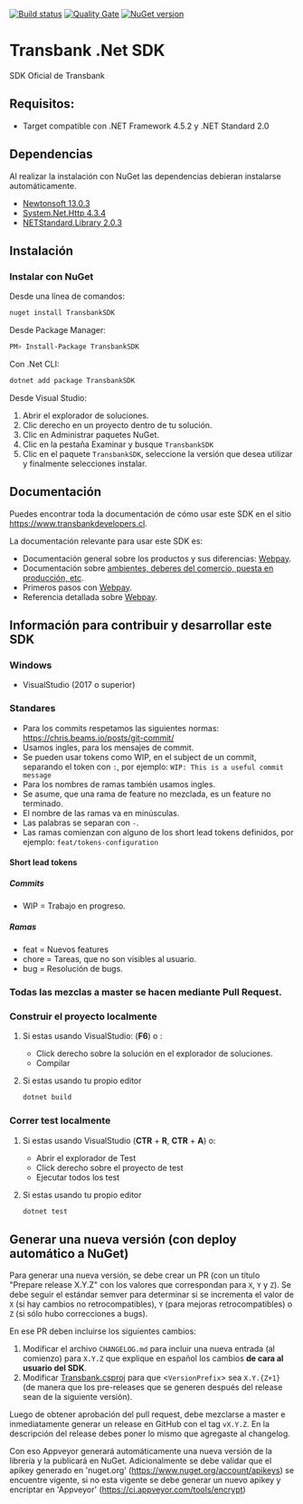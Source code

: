 [![Build status](https://ci.appveyor.com/api/projects/status/89bp8nprjo3hfwu1/branch/master?svg=true)](https://ci.appveyor.com/project/TransbankDevelopers/transbank-sdk-dotnet/branch/master)
[![Quality Gate](https://sonarcloud.io/api/project_badges/measure?project=dotnetsdk&metric=alert_status)](https://sonarcloud.io/dashboard?id=dotnetsdk)
[![NuGet version](https://badge.fury.io/nu/TransbankSDK.svg)](https://badge.fury.io/nu/TransbankSDK)
# Transbank .Net SDK

SDK Oficial de Transbank

## Requisitos:
 - Target compatible con .NET Framework 4.5.2 y .NET Standard 2.0

## Dependencias
Al realizar la instalación con NuGet las dependencias
debieran instalarse automáticamente.

- [Newtonsoft 13.0.3](https://www.newtonsoft.com/json)
- [System.Net.Http 4.3.4](https://dotnet.microsoft.com/)
- [NETStandard.Library 2.0.3](https://dotnet.microsoft.com/)

## Instalación

### Instalar con NuGet

Desde una línea de comandos:

```bash
nuget install TransbankSDK
```

Desde Package Manager:

```bash
PM> Install-Package TransbankSDK
```

Con .Net CLI:

```bash
dotnet add package TransbankSDK
```

Desde Visual Studio:

1. Abrir el explorador de soluciones.
2. Clic derecho en un proyecto dentro de tu solución.
3. Clic en Administrar paquetes NuGet.
4. Clic en la pestaña Examinar y busque `TransbankSDK`
5. Clic en el paquete `TransbankSDK`, seleccione la versión que desea utilizar y finalmente selecciones instalar.

## Documentación 

Puedes encontrar toda la documentación de cómo usar este SDK en el sitio https://www.transbankdevelopers.cl.

La documentación relevante para usar este SDK es:

- Documentación general sobre los productos y sus diferencias:
  [Webpay](https://www.transbankdevelopers.cl/producto/webpay).
- Documentación sobre [ambientes, deberes del comercio, puesta en producción,
  etc](https://www.transbankdevelopers.cl/documentacion/como_empezar#ambientes).
- Primeros pasos con [Webpay](https://www.transbankdevelopers.cl/documentacion/webpay).
- Referencia detallada sobre [Webpay](https://www.transbankdevelopers.cl/referencia/webpay).

## Información para contribuir y desarrollar este SDK

### Windows
- VisualStudio (2017 o superior)

### Standares

- Para los commits respetamos las siguientes normas: https://chris.beams.io/posts/git-commit/
- Usamos ingles, para los mensajes de commit.
- Se pueden usar tokens como WIP, en el subject de un commit, separando el token con `:`, por ejemplo:
`WIP: This is a useful commit message`
- Para los nombres de ramas también usamos ingles.
- Se asume, que una rama de feature no mezclada, es un feature no terminado.
- El nombre de las ramas va en minúsculas.
- Las palabras se separan con `-`.
- Las ramas comienzan con alguno de los short lead tokens definidos, por ejemplo: `feat/tokens-configuration`

#### Short lead tokens
##### Commits
- WIP = Trabajo en progreso.
##### Ramas
- feat = Nuevos features
- chore = Tareas, que no son visibles al usuario.
- bug = Resolución de bugs.

### Todas las mezclas a master se hacen mediante Pull Request.

### Construir el proyecto localmente
1. Si estas usando VisualStudio: (**F6**) o :
    - Click derecho sobre la solución en el explorador de soluciones.
    - Compilar

2. Si estas usando tu propio editor
    ```bash
    dotnet build
    ```

### Correr test localmente
1. Si estas usando VisualStudio (**CTR** + **R**, **CTR** + **A**) o:
    - Abrir el explorador de Test
    - Click derecho sobre el proyecto de test
    - Ejecutar todos los test

2. Si estas usando tu propio editor
    ```bash
    dotnet test 
    ```
## Generar una nueva versión (con deploy automático a NuGet)

Para generar una nueva versión, se debe crear un PR (con un título "Prepare release X.Y.Z" con los valores que correspondan para `X`, `Y` y `Z`). Se debe seguir el estándar semver para determinar si se incrementa el valor de `X` (si hay cambios no retrocompatibles), `Y` (para mejoras retrocompatibles) o `Z` (si sólo hubo correcciones a bugs).

En ese PR deben incluirse los siguientes cambios:

1. Modificar el archivo `CHANGELOG.md` para incluir una nueva entrada (al comienzo) para `X.Y.Z` que explique en español los cambios **de cara al usuario del SDK**.
2. Modificar [Transbank.csproj](./Transbank/Transbank.csproj) para que <`VersionPrefix`> sea `X.Y.{Z+1}` (de manera que los pre-releases que se generen después del release sean de la siguiente versión).

Luego de obtener aprobación del pull request, debe mezclarse a master e inmediatamente generar un release en GitHub con el tag `vX.Y.Z`. En la descripción del release debes poner lo mismo que agregaste al changelog.

Con eso Appveyor generará automáticamente una nueva versión de la librería y la publicará en NuGet. 
Adicionalmente se debe validar que el apikey generado en 'nuget.org' (https://www.nuget.org/account/apikeys) se encuentre vigente, si no esta vigente se debe generar un nuevo apikey y encriptar en 'Appveyor' (https://ci.appveyor.com/tools/encrypt)
